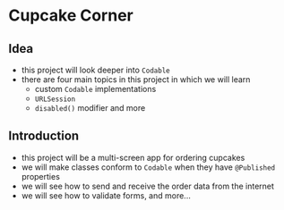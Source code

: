 #  Cupcake Corner

## Idea

- this project will look deeper into `Codable`
- there are four main topics in this project in which we will learn
    - custom `Codable` implementations
    - `URLSession`
    - `disabled()` modifier and more

## Introduction

- this project will be a multi-screen app for ordering cupcakes
- we will make classes conform to `Codable` when they have `@Published` properties
- we will see how to send and receive the order data from the internet
- we will see how to validate forms, and more...
